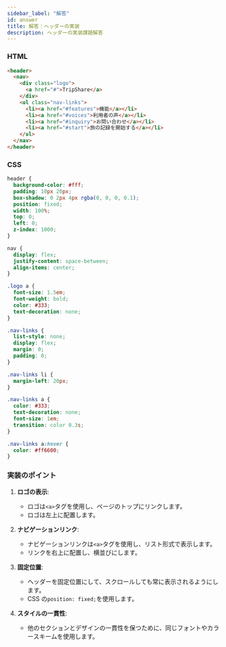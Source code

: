 ```yaml
---
sidebar_label: "解答"
id: answer
title: 解答：ヘッダーの実装
description: ヘッダーの実装課題解答
---
```


### HTML

```html
<header>
  <nav>
    <div class="logo">
      <a href="#">TripShare</a>
    </div>
    <ul class="nav-links">
      <li><a href="#features">機能</a></li>
      <li><a href="#voices">利用者の声</a></li>
      <li><a href="#inquiry">お問い合わせ</a></li>
      <li><a href="#start">旅の記録を開始する</a></li>
    </ul>
  </nav>
</header>
```

### CSS

```css
header {
  background-color: #fff;
  padding: 10px 20px;
  box-shadow: 0 2px 4px rgba(0, 0, 0, 0.1);
  position: fixed;
  width: 100%;
  top: 0;
  left: 0;
  z-index: 1000;
}

nav {
  display: flex;
  justify-content: space-between;
  align-items: center;
}

.logo a {
  font-size: 1.5em;
  font-weight: bold;
  color: #333;
  text-decoration: none;
}

.nav-links {
  list-style: none;
  display: flex;
  margin: 0;
  padding: 0;
}

.nav-links li {
  margin-left: 20px;
}

.nav-links a {
  color: #333;
  text-decoration: none;
  font-size: 1em;
  transition: color 0.3s;
}

.nav-links a:hover {
  color: #ff6600;
}
```

### 実装のポイント

1. **ロゴの表示**:

   - ロゴは`<a>`タグを使用し、ページのトップにリンクします。
   - ロゴは左上に配置します。

2. **ナビゲーションリンク**:

   - ナビゲーションリンクは`<a>`タグを使用し、リスト形式で表示します。
   - リンクを右上に配置し、横並びにします。

3. **固定位置**:

   - ヘッダーを固定位置にして、スクロールしても常に表示されるようにします。
   - CSS の`position: fixed;`を使用します。

4. **スタイルの一貫性**:
   - 他のセクションとデザインの一貫性を保つために、同じフォントやカラースキームを使用します。
